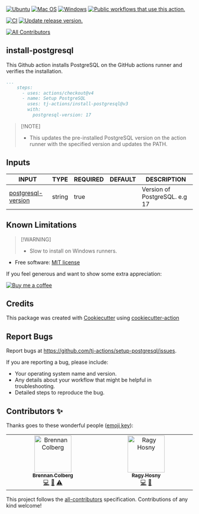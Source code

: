 [![Ubuntu](https://img.shields.io/badge/Ubuntu-E95420?style=for-the-badge\&logo=ubuntu\&logoColor=white)](https://docs.github.com/en/actions/reference/workflow-syntax-for-github-actions#jobsjob_idruns-on)
[![Mac OS](https://img.shields.io/badge/mac%20os-000000?style=for-the-badge\&logo=macos\&logoColor=F0F0F0)](https://docs.github.com/en/actions/reference/workflow-syntax-for-github-actions#jobsjob_idruns-on)
[![Windows](https://img.shields.io/badge/Windows-0078D6?style=for-the-badge\&logo=windows\&logoColor=white)](https://docs.github.com/en/actions/reference/workflow-syntax-for-github-actions#jobsjob_idruns-on)
[![Public workflows that use this action.](https://img.shields.io/endpoint?style=for-the-badge\&url=https%3A%2F%2Fused-by.vercel.app%2Fapi%2Fgithub-actions%2Fused-by%3Faction%3Dtj-actions%2Finstall-postgresql%26badge%3Dtrue)](https://github.com/search?o=desc\&q=tj-actions+install-postgresql+language%3AYAML\&s=\&type=Code)

[![CI](https://github.com/tj-actions/install-postgresql/workflows/CI/badge.svg)](https://github.com/tj-actions/setup-postgresql/actions?query=workflow%3ACI)
[![Update release version.](https://github.com/tj-actions/install-postgresql/workflows/Update%20release%20version./badge.svg)](https://github.com/tj-actions/setup-postgresql/actions?query=workflow%3A%22Update+release+version.%22)

<!-- ALL-CONTRIBUTORS-BADGE:START - Do not remove or modify this section -->
[![All Contributors](https://img.shields.io/badge/all_contributors-2-orange.svg?style=flat-square)](#contributors-)
<!-- ALL-CONTRIBUTORS-BADGE:END -->

## install-postgresql

This Github action installs PostgreSQL on the GitHub actions runner and verifies the installation.

```yaml
...
    steps:
      - uses: actions/checkout@v4
      - name: Setup PostgreSQL
        uses: tj-actions/install-postgresql@v3
        with:
          postgresql-version: 17
```

> \[!NOTE]
>
> *   This updates the pre-installed PostgreSQL version on the action runner with the specified version and updates the PATH.

## Inputs

<!-- AUTO-DOC-INPUT:START - Do not remove or modify this section -->

|                                         INPUT                                          |  TYPE  | REQUIRED | DEFAULT |          DESCRIPTION          |
|----------------------------------------------------------------------------------------|--------|----------|---------|-------------------------------|
| <a name="input_postgresql-version"></a>[postgresql-version](#input_postgresql-version) | string |   true   |         | Version of PostgreSQL. e.g 17 |

<!-- AUTO-DOC-INPUT:END -->

## Known Limitations

> \[!WARNING]
>
> *   Slow to install on Windows runners.

*   Free software: [MIT license](LICENSE)

If you feel generous and want to show some extra appreciation:

[![Buy me a coffee][buymeacoffee-shield]][buymeacoffee]

[buymeacoffee]: https://www.buymeacoffee.com/jackton1

[buymeacoffee-shield]: https://www.buymeacoffee.com/assets/img/custom_images/orange_img.png

## Credits

This package was created with [Cookiecutter](https://github.com/cookiecutter/cookiecutter) using [cookiecutter-action](https://github.com/tj-actions/cookiecutter-action)

## Report Bugs

Report bugs at https://github.com/tj-actions/setup-postgresql/issues.

If you are reporting a bug, please include:

*   Your operating system name and version.
*   Any details about your workflow that might be helpful in troubleshooting.
*   Detailed steps to reproduce the bug.

## Contributors ✨

Thanks goes to these wonderful people ([emoji key](https://allcontributors.org/docs/en/emoji-key)):

<!-- ALL-CONTRIBUTORS-LIST:START - Do not remove or modify this section -->
<!-- prettier-ignore-start -->
<!-- markdownlint-disable -->
<table>
  <tbody>
    <tr>
      <td align="center" valign="top" width="14.28%"><a href="http://brennancolberg.com"><img src="https://avatars.githubusercontent.com/u/14948341?v=4?s=100" width="100px;" alt="Brennan Colberg"/><br /><sub><b>Brennan Colberg</b></sub></a><br /><a href="https://github.com/tj-actions/install-postgresql/commits?author=BrennanColberg" title="Code">💻</a> <a href="https://github.com/tj-actions/install-postgresql/commits?author=BrennanColberg" title="Documentation">📖</a> <a href="https://github.com/tj-actions/install-postgresql/commits?author=BrennanColberg" title="Tests">⚠️</a></td>
      <td align="center" valign="top" width="14.28%"><a href="http://ragrag.github.io"><img src="https://avatars.githubusercontent.com/u/35541698?v=4?s=100" width="100px;" alt="Ragy Hosny"/><br /><sub><b>Ragy Hosny</b></sub></a><br /><a href="https://github.com/tj-actions/install-postgresql/commits?author=ragrag" title="Code">💻</a> <a href="https://github.com/tj-actions/install-postgresql/commits?author=ragrag" title="Documentation">📖</a></td>
    </tr>
  </tbody>
</table>

<!-- markdownlint-restore -->
<!-- prettier-ignore-end -->

<!-- ALL-CONTRIBUTORS-LIST:END -->

This project follows the [all-contributors](https://github.com/all-contributors/all-contributors) specification. Contributions of any kind welcome!
